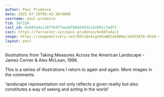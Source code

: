 ```yaml
---
author: Paul Prudence
date: 2025-07-29T09:42:38+0000
username: paul-prudence
fid: 307224
cast_id: 0x60fa4ac187fb9ffaeabfb6824932cb2691c7edf3
cast: https://farcaster.xyz/paul-prudence/0x60fa4ac1
image: https://imagedelivery.net/BXluQx4ige9GuW0Ia56BHw/a5833876-d4a4-44fb-5c7a-e941db387000/original
layout: post
---
```

Illustrations from Taking Measures Across the American Landscape - James Corner & Alex McLean, 1996.  
  
This is a series of illustrations I return to again and again. More images in the comments.  
  
'landscape representation not only reflects a given reality but also constitutes a way of seeing and acting in the world'  

<img src='https://imagedelivery.net/BXluQx4ige9GuW0Ia56BHw/a5833876-d4a4-44fb-5c7a-e941db387000/original' alt='' referrerpolicy='no-referrer'/>
<img src='https://imagedelivery.net/BXluQx4ige9GuW0Ia56BHw/ff36a483-bf44-4c48-df6f-73a3a44aae00/original' alt='' referrerpolicy='no-referrer'/>